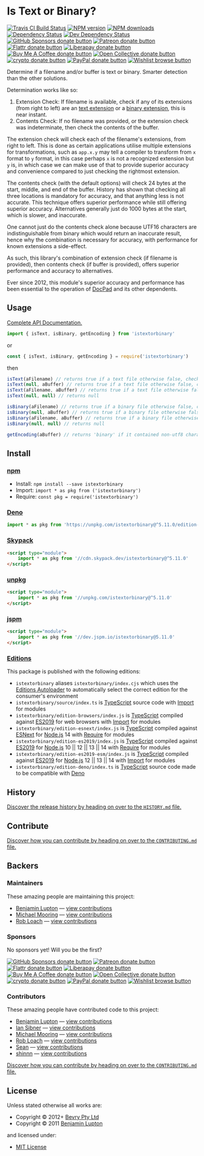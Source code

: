 <!-- TITLE/ -->

<h1>Is Text or Binary?</h1>

<!-- /TITLE -->


<!-- BADGES/ -->

<span class="badge-travisci"><a href="http://travis-ci.com/bevry/istextorbinary" title="Check this project's build status on TravisCI"><img src="https://img.shields.io/travis/com/bevry/istextorbinary/master.svg" alt="Travis CI Build Status" /></a></span>
<span class="badge-npmversion"><a href="https://npmjs.org/package/istextorbinary" title="View this project on NPM"><img src="https://img.shields.io/npm/v/istextorbinary.svg" alt="NPM version" /></a></span>
<span class="badge-npmdownloads"><a href="https://npmjs.org/package/istextorbinary" title="View this project on NPM"><img src="https://img.shields.io/npm/dm/istextorbinary.svg" alt="NPM downloads" /></a></span>
<span class="badge-daviddm"><a href="https://david-dm.org/bevry/istextorbinary" title="View the status of this project's dependencies on DavidDM"><img src="https://img.shields.io/david/bevry/istextorbinary.svg" alt="Dependency Status" /></a></span>
<span class="badge-daviddmdev"><a href="https://david-dm.org/bevry/istextorbinary#info=devDependencies" title="View the status of this project's development dependencies on DavidDM"><img src="https://img.shields.io/david/dev/bevry/istextorbinary.svg" alt="Dev Dependency Status" /></a></span>
<br class="badge-separator" />
<span class="badge-githubsponsors"><a href="https://github.com/sponsors/balupton" title="Donate to this project using GitHub Sponsors"><img src="https://img.shields.io/badge/github-donate-yellow.svg" alt="GitHub Sponsors donate button" /></a></span>
<span class="badge-patreon"><a href="https://patreon.com/bevry" title="Donate to this project using Patreon"><img src="https://img.shields.io/badge/patreon-donate-yellow.svg" alt="Patreon donate button" /></a></span>
<span class="badge-flattr"><a href="https://flattr.com/profile/balupton" title="Donate to this project using Flattr"><img src="https://img.shields.io/badge/flattr-donate-yellow.svg" alt="Flattr donate button" /></a></span>
<span class="badge-liberapay"><a href="https://liberapay.com/bevry" title="Donate to this project using Liberapay"><img src="https://img.shields.io/badge/liberapay-donate-yellow.svg" alt="Liberapay donate button" /></a></span>
<span class="badge-buymeacoffee"><a href="https://buymeacoffee.com/balupton" title="Donate to this project using Buy Me A Coffee"><img src="https://img.shields.io/badge/buy%20me%20a%20coffee-donate-yellow.svg" alt="Buy Me A Coffee donate button" /></a></span>
<span class="badge-opencollective"><a href="https://opencollective.com/bevry" title="Donate to this project using Open Collective"><img src="https://img.shields.io/badge/open%20collective-donate-yellow.svg" alt="Open Collective donate button" /></a></span>
<span class="badge-crypto"><a href="https://bevry.me/crypto" title="Donate to this project using Cryptocurrency"><img src="https://img.shields.io/badge/crypto-donate-yellow.svg" alt="crypto donate button" /></a></span>
<span class="badge-paypal"><a href="https://bevry.me/paypal" title="Donate to this project using Paypal"><img src="https://img.shields.io/badge/paypal-donate-yellow.svg" alt="PayPal donate button" /></a></span>
<span class="badge-wishlist"><a href="https://bevry.me/wishlist" title="Buy an item on our wishlist for us"><img src="https://img.shields.io/badge/wishlist-donate-yellow.svg" alt="Wishlist browse button" /></a></span>

<!-- /BADGES -->


<!-- DESCRIPTION/ -->

Determine if a filename and/or buffer is text or binary. Smarter detection than the other solutions.

<!-- /DESCRIPTION -->


Determination works like so:

1. Extension Check: If filename is available, check if any of its extensions (from right to left) are an [text extension](https://github.com/bevry/textextensions) or a [binary extension](https://github.com/bevry/binaryextensions), this is near instant.
2. Contents Check: If no filename was provided, or the extension check was indeterminate, then check the contents of the buffer.

The extension check will check each of the filename's extensions, from right to left. This is done as certain applications utilise multiple extensions for transformations, such as `app.x.y` may tell a compiler to transform from `x` format to `y` format, in this case perhaps `x` is not a recognized extension but `y` is, in which case we can make use of that to provide superior accuracy and convenience compared to just checking the rightmost extension.

The contents check (with the default options) will check 24 bytes at the start, middle, and end of the buffer. History has shown that checking all three locations is mandatory for accuracy, and that anything less is not accurate. This technique offers superior performance while still offering superior accuracy. Alternatives generally just do 1000 bytes at the start, which is slower, and inaccurate.

One cannot just do the contents check alone because UTF16 characters are indistinguishable from binary which would return an inaccurate result, hence why the combination is necessary for accuracy, with performance for known extensions a side-effect.

As such, this library's combination of extension check (if filename is provided), then contents check (if buffer is provided), offers superior performance and accuracy to alternatives.

Ever since 2012, this module's superior accuracy and performance has been essential to the operation of [DocPad](https://docpad.org) and its other dependents.

## Usage

[Complete API Documentation.](http://master.istextorbinary.bevry.surge.sh/docs/globals.html)

```typescript
import { isText, isBinary, getEncoding } from 'istextorbinary'
```

or

```javascript
const { isText, isBinary, getEncoding } = require('istextorbinary')
```

then

```javascript
isText(aFilename) // returns true if a text file otherwise false, checks only filename
isText(null, aBuffer) // returns true if a text file otherwise false, checks only buffer
isText(aFilename, aBuffer) // returns true if a text file otherwise false, checks filename then buffer
isText(null, null) // returns null

isBinary(aFilename) // returns true if a binary file otherwise false, checks only filename
isBinary(null, aBuffer) // returns true if a binary file otherwise false, checks only buffer
isBinary(aFilename, aBuffer) // returns true if a binary file otherwise false, checks filename then buffer
isBinary(null, null) // returns null

getEncoding(aBuffer) // returns 'binary' if it contained non-utf8 characters, otherwise returns 'utf8'
```

<!-- INSTALL/ -->

<h2>Install</h2>

<a href="https://npmjs.com" title="npm is a package manager for javascript"><h3>npm</h3></a>
<ul>
<li>Install: <code>npm install --save istextorbinary</code></li>
<li>Import: <code>import * as pkg from ('istextorbinary')</code></li>
<li>Require: <code>const pkg = require('istextorbinary')</code></li>
</ul>

<a href="https://deno.land" title="Deno is a secure runtime for JavaScript and TypeScript, it is an alternative for Node.js"><h3>Deno</h3></a>

``` typescript
import * as pkg from 'https://unpkg.com/istextorbinary@^5.11.0/edition-deno/index.ts'
```

<a href="https://www.skypack.dev" title="Skypack is a JavaScript Delivery Network for modern web apps"><h3>Skypack</h3></a>

``` html
<script type="module">
    import * as pkg from '//cdn.skypack.dev/istextorbinary@^5.11.0'
</script>
```

<a href="https://unpkg.com" title="unpkg is a fast, global content delivery network for everything on npm"><h3>unpkg</h3></a>

``` html
<script type="module">
    import * as pkg from '//unpkg.com/istextorbinary@^5.11.0'
</script>
```

<a href="https://jspm.io" title="Native ES Modules CDN"><h3>jspm</h3></a>

``` html
<script type="module">
    import * as pkg from '//dev.jspm.io/istextorbinary@5.11.0'
</script>
```

<h3><a href="https://editions.bevry.me" title="Editions are the best way to produce and consume packages you care about.">Editions</a></h3>

<p>This package is published with the following editions:</p>

<ul><li><code>istextorbinary</code> aliases <code>istextorbinary/index.cjs</code> which uses the <a href="https://github.com/bevry/editions" title="You can use the Editions Autoloader to autoload the appropriate edition for your consumers environment">Editions Autoloader</a> to automatically select the correct edition for the consumer's environment</li>
<li><code>istextorbinary/source/index.ts</code> is <a href="https://www.typescriptlang.org/" title="TypeScript is a typed superset of JavaScript that compiles to plain JavaScript. ">TypeScript</a> source code with <a href="https://babeljs.io/docs/learn-es2015/#modules" title="ECMAScript Modules">Import</a> for modules</li>
<li><code>istextorbinary/edition-browsers/index.js</code> is <a href="https://www.typescriptlang.org/" title="TypeScript is a typed superset of JavaScript that compiles to plain JavaScript. ">TypeScript</a> compiled against <a href="https://en.wikipedia.org/wiki/ECMAScript#10th_Edition_-_ECMAScript_2019" title="ECMAScript ES2019">ES2019</a> for web browsers with <a href="https://babeljs.io/docs/learn-es2015/#modules" title="ECMAScript Modules">Import</a> for modules</li>
<li><code>istextorbinary/edition-esnext/index.js</code> is <a href="https://www.typescriptlang.org/" title="TypeScript is a typed superset of JavaScript that compiles to plain JavaScript. ">TypeScript</a> compiled against <a href="https://en.wikipedia.org/wiki/ECMAScript#ES.Next" title="ECMAScript Next">ESNext</a> for <a href="https://nodejs.org" title="Node.js is a JavaScript runtime built on Chrome's V8 JavaScript engine">Node.js</a> 14 with <a href="https://nodejs.org/dist/latest-v5.x/docs/api/modules.html" title="Node/CJS Modules">Require</a> for modules</li>
<li><code>istextorbinary/edition-es2019/index.js</code> is <a href="https://www.typescriptlang.org/" title="TypeScript is a typed superset of JavaScript that compiles to plain JavaScript. ">TypeScript</a> compiled against <a href="https://en.wikipedia.org/wiki/ECMAScript#10th_Edition_-_ECMAScript_2019" title="ECMAScript ES2019">ES2019</a> for <a href="https://nodejs.org" title="Node.js is a JavaScript runtime built on Chrome's V8 JavaScript engine">Node.js</a> 10 || 12 || 13 || 14 with <a href="https://nodejs.org/dist/latest-v5.x/docs/api/modules.html" title="Node/CJS Modules">Require</a> for modules</li>
<li><code>istextorbinary/edition-es2019-esm/index.js</code> is <a href="https://www.typescriptlang.org/" title="TypeScript is a typed superset of JavaScript that compiles to plain JavaScript. ">TypeScript</a> compiled against <a href="https://en.wikipedia.org/wiki/ECMAScript#10th_Edition_-_ECMAScript_2019" title="ECMAScript ES2019">ES2019</a> for <a href="https://nodejs.org" title="Node.js is a JavaScript runtime built on Chrome's V8 JavaScript engine">Node.js</a> 12 || 13 || 14 with <a href="https://babeljs.io/docs/learn-es2015/#modules" title="ECMAScript Modules">Import</a> for modules</li>
<li><code>istextorbinary/edition-deno/index.ts</code> is <a href="https://www.typescriptlang.org/" title="TypeScript is a typed superset of JavaScript that compiles to plain JavaScript. ">TypeScript</a> source code made to be compatible with <a href="https://deno.land" title="Deno is a secure runtime for JavaScript and TypeScript, it is an alternative to Node.js">Deno</a></li></ul>

<!-- /INSTALL -->


<!-- HISTORY/ -->

<h2>History</h2>

<a href="https://github.com/bevry/istextorbinary/blob/master/HISTORY.md#files">Discover the release history by heading on over to the <code>HISTORY.md</code> file.</a>

<!-- /HISTORY -->


<!-- CONTRIBUTE/ -->

<h2>Contribute</h2>

<a href="https://github.com/bevry/istextorbinary/blob/master/CONTRIBUTING.md#files">Discover how you can contribute by heading on over to the <code>CONTRIBUTING.md</code> file.</a>

<!-- /CONTRIBUTE -->


<!-- BACKERS/ -->

<h2>Backers</h2>

<h3>Maintainers</h3>

These amazing people are maintaining this project:

<ul><li><a href="https://balupton.com">Benjamin Lupton</a> — <a href="https://github.com/bevry/istextorbinary/commits?author=balupton" title="View the GitHub contributions of Benjamin Lupton on repository bevry/istextorbinary">view contributions</a></li>
<li><a href="https://github.com/mikeumus">Michael Mooring</a> — <a href="https://github.com/bevry/istextorbinary/commits?author=mikeumus" title="View the GitHub contributions of Michael Mooring on repository bevry/istextorbinary">view contributions</a></li>
<li><a href="https://github.com/robloach">Rob Loach</a> — <a href="https://github.com/bevry/istextorbinary/commits?author=robloach" title="View the GitHub contributions of Rob Loach on repository bevry/istextorbinary">view contributions</a></li></ul>

<h3>Sponsors</h3>

No sponsors yet! Will you be the first?

<span class="badge-githubsponsors"><a href="https://github.com/sponsors/balupton" title="Donate to this project using GitHub Sponsors"><img src="https://img.shields.io/badge/github-donate-yellow.svg" alt="GitHub Sponsors donate button" /></a></span>
<span class="badge-patreon"><a href="https://patreon.com/bevry" title="Donate to this project using Patreon"><img src="https://img.shields.io/badge/patreon-donate-yellow.svg" alt="Patreon donate button" /></a></span>
<span class="badge-flattr"><a href="https://flattr.com/profile/balupton" title="Donate to this project using Flattr"><img src="https://img.shields.io/badge/flattr-donate-yellow.svg" alt="Flattr donate button" /></a></span>
<span class="badge-liberapay"><a href="https://liberapay.com/bevry" title="Donate to this project using Liberapay"><img src="https://img.shields.io/badge/liberapay-donate-yellow.svg" alt="Liberapay donate button" /></a></span>
<span class="badge-buymeacoffee"><a href="https://buymeacoffee.com/balupton" title="Donate to this project using Buy Me A Coffee"><img src="https://img.shields.io/badge/buy%20me%20a%20coffee-donate-yellow.svg" alt="Buy Me A Coffee donate button" /></a></span>
<span class="badge-opencollective"><a href="https://opencollective.com/bevry" title="Donate to this project using Open Collective"><img src="https://img.shields.io/badge/open%20collective-donate-yellow.svg" alt="Open Collective donate button" /></a></span>
<span class="badge-crypto"><a href="https://bevry.me/crypto" title="Donate to this project using Cryptocurrency"><img src="https://img.shields.io/badge/crypto-donate-yellow.svg" alt="crypto donate button" /></a></span>
<span class="badge-paypal"><a href="https://bevry.me/paypal" title="Donate to this project using Paypal"><img src="https://img.shields.io/badge/paypal-donate-yellow.svg" alt="PayPal donate button" /></a></span>
<span class="badge-wishlist"><a href="https://bevry.me/wishlist" title="Buy an item on our wishlist for us"><img src="https://img.shields.io/badge/wishlist-donate-yellow.svg" alt="Wishlist browse button" /></a></span>

<h3>Contributors</h3>

These amazing people have contributed code to this project:

<ul><li><a href="https://balupton.com">Benjamin Lupton</a> — <a href="https://github.com/bevry/istextorbinary/commits?author=balupton" title="View the GitHub contributions of Benjamin Lupton on repository bevry/istextorbinary">view contributions</a></li>
<li><a href="https://github.com/sibnerian">Ian Sibner</a> — <a href="https://github.com/bevry/istextorbinary/commits?author=sibnerian" title="View the GitHub contributions of Ian Sibner on repository bevry/istextorbinary">view contributions</a></li>
<li><a href="https://github.com/mikeumus">Michael Mooring</a> — <a href="https://github.com/bevry/istextorbinary/commits?author=mikeumus" title="View the GitHub contributions of Michael Mooring on repository bevry/istextorbinary">view contributions</a></li>
<li><a href="https://github.com/robloach">Rob Loach</a> — <a href="https://github.com/bevry/istextorbinary/commits?author=robloach" title="View the GitHub contributions of Rob Loach on repository bevry/istextorbinary">view contributions</a></li>
<li><a href="https://github.com/AlbinoDrought">Sean</a> — <a href="https://github.com/bevry/istextorbinary/commits?author=AlbinoDrought" title="View the GitHub contributions of Sean on repository bevry/istextorbinary">view contributions</a></li>
<li><a href="https://github.com/shinnn">shinnn</a> — <a href="https://github.com/bevry/istextorbinary/commits?author=shinnn" title="View the GitHub contributions of shinnn on repository bevry/istextorbinary">view contributions</a></li></ul>

<a href="https://github.com/bevry/istextorbinary/blob/master/CONTRIBUTING.md#files">Discover how you can contribute by heading on over to the <code>CONTRIBUTING.md</code> file.</a>

<!-- /BACKERS -->


<!-- LICENSE/ -->

<h2>License</h2>

Unless stated otherwise all works are:

<ul><li>Copyright &copy; 2012+ <a href="http://bevry.me">Bevry Pty Ltd</a></li>
<li>Copyright &copy; 2011 <a href="https://balupton.com">Benjamin Lupton</a></li></ul>

and licensed under:

<ul><li><a href="http://spdx.org/licenses/MIT.html">MIT License</a></li></ul>

<!-- /LICENSE -->
